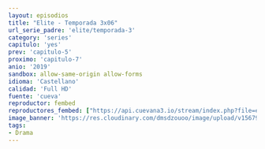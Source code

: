 ```yaml
---
layout: episodios
title: "Elite - Temporada 3x06"
url_serie_padre: 'elite/temporada-3'
category: 'series'
capitulo: 'yes'
prev: 'capitulo-5'
proximo: 'capitulo-7'
anio: '2019'
sandbox: allow-same-origin allow-forms
idioma: 'Castellano'
calidad: 'Full HD'
fuente: 'cueva'
reproductor: fembed
reproductores_fembed: ["https://api.cuevana3.io/stream/index.php?file=ek5lbm9xYWNrS0xYMTZLa2xNbkdvY3ZTb3BtZng4TGp6ZFpobGFMUGtOelcwcUZmbWRIVzRkakVuS0JnbEplcG1KUnNZSlRTMGViVTBxZGdsdEhPb3B2VGZZQ2QzTmkvenRPTFlLRFNsWmJheEorYmw5R2wyTmZIbUd4a2w1bW5tSk5sWm1lVG9PUFQxcWVScDl2UjJLSFdtS1NjeHc9PQ","Castellano","https://digiload.co/e/O68ryOP3pc","Castellano","https://feurl.com/v/kg8e5b38em777ql","Castellano","https://gdriveplayer.me/embed2.php?link=CozXKWzxER%252FCbWWaJNeiPQ%252B3i2RxeYPV%252BqZmQlilxzw3pc0uXiYaOp8Q4P6Guh6V1v0Yu7hjghsSQtTozGfF8lQdcsBABd09UuFBt1FjjZqqCN7NNx6pEfmYSa748VZAVw3OfpN6Y87VoGukUb3Eo5LwXE5BicfiXIu3iXCqR%252FNTYwRRjUMPJK3xwJC%252BUoHdF1fzsOu%252BJDHTF3KC1WPtrq","Castellano","https://feurl.com/v/gqnj-s-mzyyy-m0","Castellano"]
image_banner: 'https://res.cloudinary.com/dmsdzouoo/image/upload/v1567919047/Elite-temporada-2-castellano-online-min_a2xd2n.jpg'
tags:
- Drama
---
```














